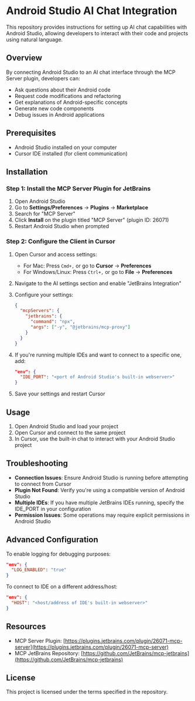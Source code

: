 # Android Studio AI Chat Integration

This repository provides instructions for setting up AI chat capabilities with Android Studio, allowing developers to interact with their code and projects using natural language.

## Overview

By connecting Android Studio to an AI chat interface through the MCP Server plugin, developers can:
- Ask questions about their Android code
- Request code modifications and refactoring
- Get explanations of Android-specific concepts
- Generate new code components
- Debug issues in Android applications

## Prerequisites

- Android Studio installed on your computer
- Cursor IDE installed (for client communication)

## Installation

### Step 1: Install the MCP Server Plugin for JetBrains

1. Open Android Studio
2. Go to **Settings/Preferences** → **Plugins** → **Marketplace**
3. Search for "MCP Server"
4. Click **Install** on the plugin titled "MCP Server" (plugin ID: 26071)
5. Restart Android Studio when prompted

### Step 2: Configure the Client in Cursor

1. Open Cursor and access settings:
   - For Mac: Press `Cmd+,` or go to **Cursor** → **Preferences**
   - For Windows/Linux: Press `Ctrl+,` or go to **File** → **Preferences**

2. Navigate to the AI settings section and enable "JetBrains Integration"

3. Configure your settings:
   ```json
   {
     "mcpServers": {
       "jetbrains": {
         "command": "npx",
         "args": ["-y", "@jetbrains/mcp-proxy"]
       }
     }
   }
   ```

4. If you're running multiple IDEs and want to connect to a specific one, add:
   ```json
   "env": {
     "IDE_PORT": "<port of Android Studio's built-in webserver>"
   }
   ```

5. Save your settings and restart Cursor

## Usage

1. Open Android Studio and load your project
2. Open Cursor and connect to the same project
3. In Cursor, use the built-in chat to interact with your Android Studio project

## Troubleshooting

- **Connection Issues**: Ensure Android Studio is running before attempting to connect from Cursor
- **Plugin Not Found**: Verify you're using a compatible version of Android Studio
- **Multiple IDEs**: If you have multiple JetBrains IDEs running, specify the IDE_PORT in your configuration
- **Permission Issues**: Some operations may require explicit permissions in Android Studio

## Advanced Configuration

To enable logging for debugging purposes:
```json
"env": {
  "LOG_ENABLED": "true"
}
```

To connect to IDE on a different address/host:
```json
"env": {
  "HOST": "<host/address of IDE's built-in webserver>"
}
```

## Resources

- MCP Server Plugin: [https://plugins.jetbrains.com/plugin/26071-mcp-server](https://plugins.jetbrains.com/plugin/26071-mcp-server)
- MCP JetBrains Repository: [https://github.com/JetBrains/mcp-jetbrains](https://github.com/JetBrains/mcp-jetbrains)

## License

This project is licensed under the terms specified in the repository.
